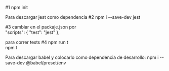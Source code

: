 #1 npm init

Para descargar jest como dependencia
#2 npm i --save-dev jest

#3 cambiar en el packaje.json por  
"scripts": {
    "test": "jest"
  }, 

para correr tests
#4 npm run t  
npm t

Para descargar babel y colocarlo como dependencia de desarrollo:
npm i --save-dev @babel/preset/env